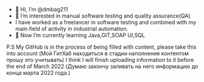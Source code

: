 - 👋 Hi, I’m @dmbag211
- 👀 I’m interested in manual software testing and quality assurance(QA)
- I have worked as a freelancer in software testing and combined with my main field of activity in industrial automation.
- 🌱 Now I’m currently learning Java,GIT,SOAP UI,SQL

P.S My GitHub is in the process of being filled with content, please take this into account (Мой ГитХаб находиться в стадии наполнения контентом прошу это учитывать)
I think I will finish uploading information to it before the end of March 2022 (Думаю закончу заливать на него информацию до конца марта 2022 года.)
